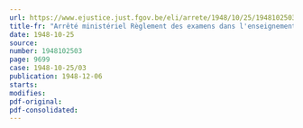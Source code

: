 ```yaml
---
url: https://www.ejustice.just.fgov.be/eli/arrete/1948/10/25/1948102503/justel
title-fr: "Arrêté ministériel Règlement des examens dans l'enseignement normal moyen. -Modifications"
date: 1948-10-25
source:
number: 1948102503
page: 9699
case: 1948-10-25/03
publication: 1948-12-06
starts:
modifies:
pdf-original:
pdf-consolidated:
---
```


